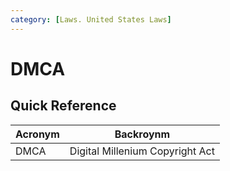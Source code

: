 ```yaml
---
category: [Laws. United States Laws]
---
```


# DMCA

## Quick Reference

| Acronym | Backroynm |
| - | - |
| DMCA | Digital Millenium Copyright Act |
